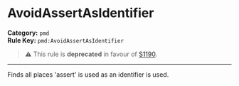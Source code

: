 # AvoidAssertAsIdentifier
**Category:** `pmd`<br/>
**Rule Key:** `pmd:AvoidAssertAsIdentifier`<br/>
> :warning: This rule is **deprecated** in favour of [S1190](https://rules.sonarsource.com/java/RSPEC-1190).

-----

Finds all places 'assert' is used as an identifier is used.
